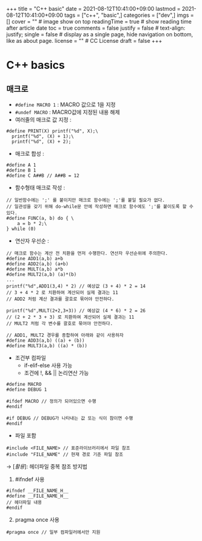 +++
title = "C++ basic"
date = 2021-08-12T10:41:00+09:00
lastmod = 2021-08-12T10:41:00+09:00
tags = ["c++", "basic",]
categories = ["dev",]
imgs = []
cover = "" # image show on top
readingTime = true # show reading time after article date
toc = true
comments = false
justify = false # text-align: justify;
single = false # display as a single page, hide navigation on bottom, like as about page.
license = "" # CC License
draft = false
+++

# C++ basics
## 매크로
- `#define MACRO 1` : MACRO 값으로 1을 지정
- `#undef MACRO` : MACRO값에 지정된 내용 해제
- 여러줄의 매크로 값 지정 :
```
#define PRINT(X) printf("%d", X);\
  printf("%d", (X) + 1);\
  printf("%d", (X) + 2);
```
- 매크로 합성 :
```
#define A 1
#define B 1
#define C A##B // A##B = 12
```
- 함수형태 매크로 작성 :
```
// 일반함수에는 ';' 를 붙이지만 매크로 함수에는 ';'를 붙일 필요가 없다.
// 일관성을 갖기 위해 do-while문 안에 작성하면 매크로 함수에도 ';'를 붙이도록 할 수 있다.
#define FUNC(a, b) do { \
    a = b * 2;\
} while (0)
```
- 연산자 우선순 :
```
// 매크로 함수는 계산 전 치환을 먼저 수행한다. 연산자 우선순위에 주의한다.
#define ADD1(a,b) a+b
#define ADD2(a,b) (a+b)
#define MULT(a,b) a*b
#define MULT2(a,b) (a)*(b)
...
printf("%d",ADD1(3,4) * 2) // 예상값 (3 + 4) * 2 = 14
// 3 + 4 * 2 로 치환하여 계산되어 실제 결과는 11
// ADD2 처럼 계산 결과를 괄호로 묶어야 안전하다.

printf("%d",MULT(2+2,3+3)) // 예상값 (4 * 6) * 2 = 26
// (2 + 2 * 3 + 3) 로 치환하여 계산되어 실제 결과는 11
// MULT2 처럼 각 변수를 괄호로 묶어야 안전하다.

// ADD1, MULT2 경우를 종합하여 아래와 같이 사용하자
#define ADD3(a,b) ((a) + (b))
#define MULT3(a,b) ((a) * (b))
```

- 조건부 컴파일
  - if-elif-else 사용 가능
  - 조건에 !, && || 논리연산 가능
```
#define MACRO
#define DEBUG 1

#ifdef MACRO // 정의가 되어있으면 수행
#endif

#if DEBUG // DEBUG가 나타내는 값 또는 식이 참이면 수행
#endif
```

- 파일 포함
```
#include <FILE_NAME> // 표준라이브러리에서 파일 참조
#include "FILE_NAME" // 현재 경로 기준 파일 참조
```
→ [_활용_]: 헤더파일 중복 참조 방지법
1) #ifndef 사용
```
#ifndef __FILE_NAME_H__
#define __FILE_NAME_H__
// 헤더파일 내용
#endif
```
2) pragma once 사용
```
#pragma once // 일부 컴파일러에서만 지원
```
